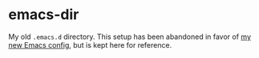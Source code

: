 emacs-dir
=========

My old `.emacs.d` directory. This setup has been abandoned in favor of [my new Emacs config](https://github.com/cammsaul/emacs-dir-2.0), but is kept here for reference.

